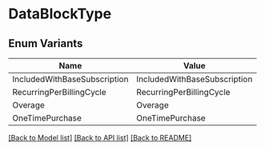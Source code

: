 # DataBlockType

## Enum Variants

| Name | Value |
|---- | -----|
| IncludedWithBaseSubscription | IncludedWithBaseSubscription |
| RecurringPerBillingCycle | RecurringPerBillingCycle |
| Overage | Overage |
| OneTimePurchase | OneTimePurchase |


[[Back to Model list]](../README.md#documentation-for-models) [[Back to API list]](../README.md#documentation-for-api-endpoints) [[Back to README]](../README.md)


